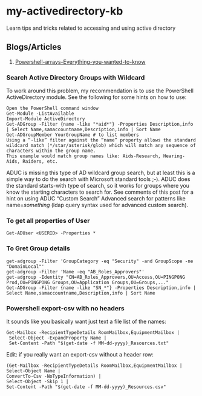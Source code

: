 # my-activedirectory-kb
Learn tips and tricks related to accessing and using active directory

## Blogs/Articles
1. [Powershell-arrays-Everything-you-wanted-to-know](https://powershellexplained.com/2018-10-15-Powershell-arrays-Everything-you-wanted-to-know/)


### Search Active Directory Groups with Wildcard
To work around this problem, my recommendation is to use the PowerShell ActiveDirectory module. See the following for some hints on how to use:
```
Open the PowerShell command window
Get-Module -ListAvailable
Import-Module ActiveDirectory
Get-ADGroup -Filter {name -like "*aid*"} -Properties Description,info | Select Name,samaccountname,Description,info | Sort Name
Get-ADGroupMember YourGroupName # to list members
Using a “-like” filter against the “name” property allows the standard wildcard match (*/star/asterisk/glob) which will match any sequence of characters within the group name.
This example would match group names like: Aids-Research, Hearing-Aids, Raiders, etc.
```

ADUC is missing this type of AD wildcard group search, but at least this is a simple way to do the search with Microsoft standard tools ;-). 
ADUC does the standard starts-with type of search, so it works for groups where you know the starting characters to search for. 
See comments of this post for a hint on using ADUC “Custom Search” Advanced search for patterns like name=*something* (ldap query syntax used for advanced custom search).


### To get all properties of User
```
Get-ADUser <USERID> -Properties *
```

### To Gret Group details
```
get-adgroup -Filter 'GroupCategory -eq "Security" -and GroupScope -ne "DomainLocal"'
get-adgroup -Filter 'Name -eq "AB_Roles_Approvers"'
get-adgroup -Identity "CN=AB_Roles_Approvers,OU=Access,OU=PINGPONG Prod,OU=PINGPONG Groups,OU=Application Groups,OU=Groups,..."
Get-ADGroup -Filter {name -like "SN_*"} -Properties Description,info | Select Name,samaccountname,Description,info | Sort Name

```

### Powershell export-csv with no headers

It sounds like you basically want just text a file list of the names:
```
Get-Mailbox -RecipientTypeDetails RoomMailbox,EquipmentMailbox |
 Select-Object -ExpandProperty Name | 
 Set-Content -Path "$(get-date -f MM-dd-yyyy)_Resources.txt"
 ```
Edit: if you really want an export-csv without a header row:
```
(Get-Mailbox -RecipientTypeDetails RoomMailbox,EquipmentMailbox |
Select-Object Name |
ConvertTo-Csv -NoTypeInformation) |
Select-Object -Skip 1 |
Set-Content -Path "$(get-date -f MM-dd-yyyy)_Resources.csv"
```
